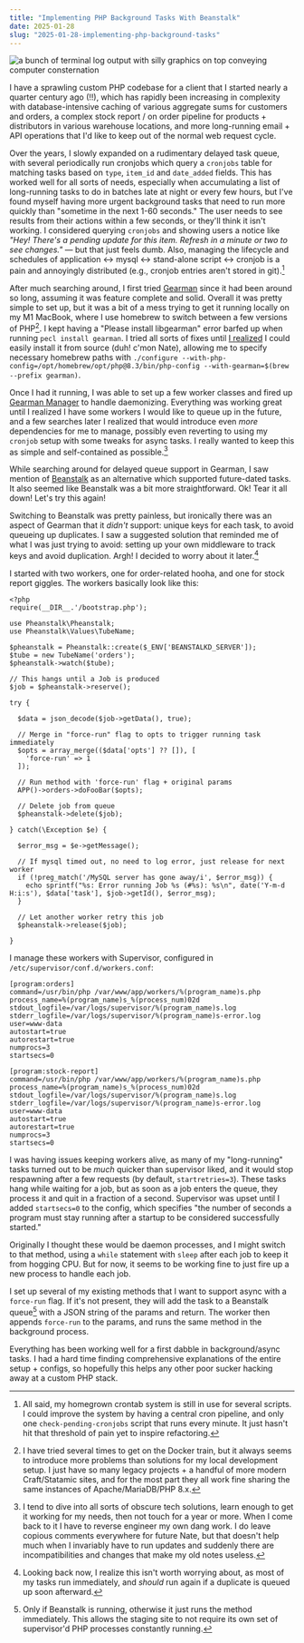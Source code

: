 ```yaml
---
title: "Implementing PHP Background Tasks With Beanstalk"
date: 2025-01-28
slug: "2025-01-28-implementing-php-background-tasks"
---
```


![a bunch of terminal log output with silly graphics on top conveying computer consternation](/images/beanstalkin.jpg)

I have a sprawling custom PHP codebase for a client that I started nearly a quarter century ago (!!), which has rapidly been increasing in complexity with database-intensive caching of various aggregate sums for customers and orders, a complex stock report / on order pipeline for products + distributors in various warehouse locations, and more long-running email + API operations that I'd like to keep out of the normal web request cycle. 

Over the years, I slowly expanded on a rudimentary delayed task queue, with several periodically run cronjobs which query a `cronjobs` table for matching tasks based on `type`, `item_id` and `date_added` fields. This has worked well for all sorts of needs, especially when accumulating a list of long-running tasks to do in batches late at night or every few hours, but I've found myself having more urgent background tasks that need to run more quickly than "sometime in the next 1-60 seconds." The user needs to see results from their actions within a few seconds, or they'll think it isn't working. I considered querying `cronjobs` and showing users a notice like _"Hey! There's a pending update for this item. Refresh in a minute or two to see changes."_ — but that just feels dumb. Also, managing the lifecycle and schedules of application <-> mysql <-> stand-alone script <-> cronjob is a pain and annoyingly distributed (e.g., cronjob entries aren't stored in git).[^1]

After much searching around, I first tried [Gearman](https://gearman.org/) since it had been around so long, assuming it was feature complete and solid. Overall it was pretty simple to set up, but it was a bit of a mess trying to get it running locally on my M1 MacBook, where I use homebrew to switch between a few versions of PHP[^2]. I kept having a "Please install libgearman" error barfed up when running `pecl install gearman`. I tried all sorts of fixes until [I realized](https://stackoverflow.com/questions/9705925/how-to-install-gearman-extension-on-mamp/16295084#comment139990831_16295084) I could easily install it from source (duh! c'mon Nate), allowing me to specify necessary homebrew paths with `./configure --with-php-config=/opt/homebrew/opt/php@8.3/bin/php-config --with-gearman=$(brew --prefix gearman)`. 

Once I had it running, I was able to set up a few worker classes and fired up [Gearman Manager](https://github.com/brianlmoon/GearmanManager) to handle daemonizing. Everything was working great until I realized I have some workers I would like to queue up in the future, and a few searches later I realized that would introduce even *more* dependencies for me to manage, possibly even reverting to using my `cronjob` setup with some tweaks for async tasks. I really wanted to keep this as simple and self-contained as possible.[^3] 

While searching around for delayed queue support in Gearman, I saw mention of [Beanstalk](https://beanstalkd.github.io/) as an alternative which supported future-dated tasks. It also seemed like Beanstalk was a bit more straightforward. Ok! Tear it all down! Let's try this again!

Switching to Beanstalk was pretty painless, but ironically there was an aspect of Gearman that it *didn't* support: unique keys for each task, to avoid queueing up duplicates. I saw a suggested solution that reminded me of what I was just trying to avoid: setting up your own middleware to track keys and avoid duplication. Argh! I decided to worry about it later.[^4] 

I started with two workers, one for order-related hooha, and one for stock report giggles. The workers basically look like this:

```
<?php
require(__DIR__.'/bootstrap.php');

use Pheanstalk\Pheanstalk;
use Pheanstalk\Values\TubeName;

$pheanstalk = Pheanstalk::create($_ENV['BEANSTALKD_SERVER']);
$tube = new TubeName('orders');
$pheanstalk->watch($tube);

// This hangs until a Job is produced
$job = $pheanstalk->reserve();

try {

  $data = json_decode($job->getData(), true);

  // Merge in "force-run" flag to opts to trigger running task immediately
  $opts = array_merge(($data['opts'] ?? []), [
    'force-run' => 1
  ]);

  // Run method with 'force-run' flag + original params
  APP()->orders->doFooBar($opts);

  // Delete job from queue
  $pheanstalk->delete($job);

} catch(\Exception $e) {
  
  $error_msg = $e->getMessage();

  // If mysql timed out, no need to log error, just release for next worker
  if (!preg_match('/MySQL server has gone away/i', $error_msg)) {
    echo sprintf("%s: Error running Job %s (#%s): %s\n", date('Y-m-d H:i:s'), $data['task'], $job->getId(), $error_msg);
  }

  // Let another worker retry this job
  $pheanstalk->release($job);

}
```

I manage these workers with Supervisor, configured in `/etc/supervisor/conf.d/workers.conf`:

```
[program:orders]
command=/usr/bin/php /var/www/app/workers/%(program_name)s.php
process_name=%(program_name)s_%(process_num)02d
stdout_logfile=/var/logs/supervisor/%(program_name)s.log
stderr_logfile=/var/logs/supervisor/%(program_name)s-error.log
user=www-data
autostart=true
autorestart=true
numprocs=3
startsecs=0

[program:stock-report]
command=/usr/bin/php /var/www/app/workers/%(program_name)s.php
process_name=%(program_name)s_%(process_num)02d
stdout_logfile=/var/logs/supervisor/%(program_name)s.log
stderr_logfile=/var/logs/supervisor/%(program_name)s-error.log
user=www-data
autostart=true
autorestart=true
numprocs=3
startsecs=0
```

I was having issues keeping workers alive, as many of my "long-running" tasks turned out to be *much* quicker than supervisor liked, and it would stop respawning after a few requests (by default, `startretries=3`). These tasks hang while waiting for a job, but as soon as a job enters the queue, they process it and quit in a fraction of a second. Supervisor was upset until I added `startsecs=0` to the config, which specifies "the number of seconds a program must stay running after a startup to be considered successfully started." 

Originally I thought these would be daemon processes, and I might switch to that method, using a `while` statement with `sleep` after each job to keep it from hogging CPU. But for now, it seems to be working fine to just fire up a new process to handle each job.

I set up several of my existing methods that I want to support async with a `force-run` flag. If it's not present, they will add the task to a Beanstalk queue[^5] with a JSON string of the params and return. The worker then appends `force-run` to the params, and runs the same method in the background process. 

Everything has been working well for a first dabble in background/async tasks. I had a hard time finding comprehensive explanations of the entire setup + configs, so hopefully this helps any other poor sucker hacking away at a custom PHP stack. 

[^1]: All said, my homegrown crontab system is still in use for several scripts. I could improve the system by having a central cron pipeline, and only one `check-pending-cronjobs` script that runs every minute. It just hasn't hit that threshold of pain yet to inspire refactoring.
[^2]: I have tried several times to get on the Docker train, but it always seems to introduce more problems than solutions for my local development setup. I just have so many legacy projects + a handful of more modern Craft/Statamic sites, and for the most part they all work fine sharing the same instances of Apache/MariaDB/PHP 8.x.
[^3]: I tend to dive into all sorts of obscure tech solutions, learn enough to get it working for my needs, then not touch for a year or more. When I come back to it I have to reverse engineer my own dang work. I do leave copious comments everywhere for future Nate, but that doesn't help much when I invariably have to run updates and suddenly there are incompatibilities and changes that make my old notes useless.
[^4]: Looking back now, I realize this isn't worth worrying about, as most of my tasks run immediately, and *should* run again if a duplicate is queued up soon afterward.
[^5]: Only if Beanstalk is running, otherwise it just runs the method immediately. This allows the staging site to not require its own set of supervisor'd PHP processes constantly running.
